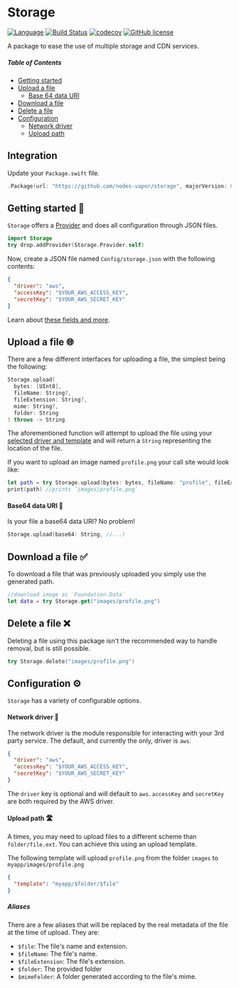 # Storage
[![Language](https://img.shields.io/badge/Swift-3-brightgreen.svg)](http://swift.org)
[![Build Status](https://travis-ci.org/nodes-vapor/storage.svg?branch=master)](https://travis-ci.org/nodes-vapor/storage)
[![codecov](https://codecov.io/gh/nodes-vapor/storage/branch/master/graph/badge.svg)](https://codecov.io/gh/nodes-vapor/storage)
[![GitHub license](https://img.shields.io/badge/license-MIT-blue.svg)](https://raw.githubusercontent.com/nodes-vapor/storage/master/LICENSE)

A package to ease the use of multiple storage and CDN services.

##### Table of Contents
* [Getting started](#getting-started-)
* [Upload a file](#upload-a-file-)
  * [Base 64 data URI](#base-64-data-uri-)
* [Download a file](#download-a-file-)
* [Delete a file](#delete-a-file-)
* [Configuration](#configuration-)
  * [Network driver](#network-driver-)
  * [Upload path](#upload-path-)

## Integration
Update your `Package.swift` file.
```swift
.Package(url: "https://github.com/nodes-vapor/storage", majorVersion: 0)
```

## Getting started 🚀
`Storage` offers a [Provider](https://vapor.github.io/documentation/guide/provider.html) and does all configuration through JSON files.

```swift
import Storage
try drop.addProvider(Storage.Provider.self)
```

Now, create a JSON file named `Config/storage.json` with the following contents:

```json
{
  "driver": "aws",
  "accessKey": "$YOUR_AWS_ACCESS_KEY",
  "secretKey": "$YOUR_AWS_SECRET_KEY"
}
```
Learn about [these fields and more](#configuration-).

## Upload a file 🌐
There are a few different interfaces for uploading a file, the simplest being the following:
```swift
Storage.upload(
  bytes: [UInt8],
  fileName: String?,
  fileExtension: String?,
  mime: String?,
  folder: String
) throws -> String
```
The aforementioned function will attempt to upload the file using your [selected driver and template](#configuration-) and will return a `String` representing the location of the file.

If you want to upload an image named `profile.png` your call site would look like:
```swift
let path = try Storage.upload(bytes: bytes, fileName: "profile", fileExtension: "png")
print(path) //prints `images/profile.png`
```

#### Base64 data URI 📡
Is your file a base64 data URI? No problem!
```swift
Storage.upload(base64: String, //...)
```

## Download a file ✅
To download a file that was previously uploaded you simply use the generated path.
```swift
//download image as `Foundation.Data`
let data = try Storage.get("images/profile.png")
```

## Delete a file ❌
Deleting a file using this package isn't the recommended way to handle removal, but is still possible.
```swift
try Storage.delete("images/profile.png")
```
## Configuration ⚙
`Storage` has a variety of configurable options.
#### Network driver 🔨
The network driver is the module responsible for interacting with your 3rd party service. The default, and currently the only, driver is `aws`.
```json
{
  "driver": "aws",
  "accessKey": "$YOUR_AWS_ACCESS_KEY",
  "secretKey": "$YOUR_AWS_SECRET_KEY"
}
```
The `driver` key is optional and will default to `aws`. `accessKey` and `secretKey` are both required by the AWS driver.

#### Upload path 🛣
A times, you may need to upload files to a different scheme than `folder/file.ext`. You can achieve this using an upload template.

The following template will upload `profile.png` from the folder `images` to `myapp/images/profile.png`
```json
{
  "template": "myapp/$folder/$file"
}
```

##### Aliases
There are a few aliases that will be replaced by the real metadata of the file at the time of upload. They are:

* `$file`: The file's name and extension.
* `$fileName`: The file's name.
* `$fileExtension`: The file's extension.
* `$folder`: The provided folder
* `$mimeFolder`: A folder generated according to the file's mime.